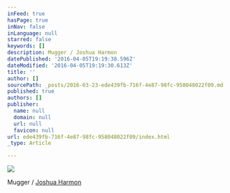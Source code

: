 ```yaml
---
inFeed: true
hasPage: true
inNav: false
inLanguage: null
starred: false
keywords: []
description: Mugger / Joshua Harmon
datePublished: '2016-04-05T19:19:38.596Z'
dateModified: '2016-04-05T19:19:30.613Z'
title: ''
author: []
sourcePath: _posts/2016-03-23-ede439fb-716f-4e87-98fc-958048022f09.md
published: true
authors: []
publisher:
  name: null
  domain: null
  url: null
  favicon: null
url: ede439fb-716f-4e87-98fc-958048022f09/index.html
_type: Article

---
```

![](https://the-grid-user-content.s3-us-west-2.amazonaws.com/e625f160-2aa3-4116-8401-487f12dda935.jpg)

Mugger / [Joshua Harmon][0]

[0]: thegrid.ai/joshuaharmon/